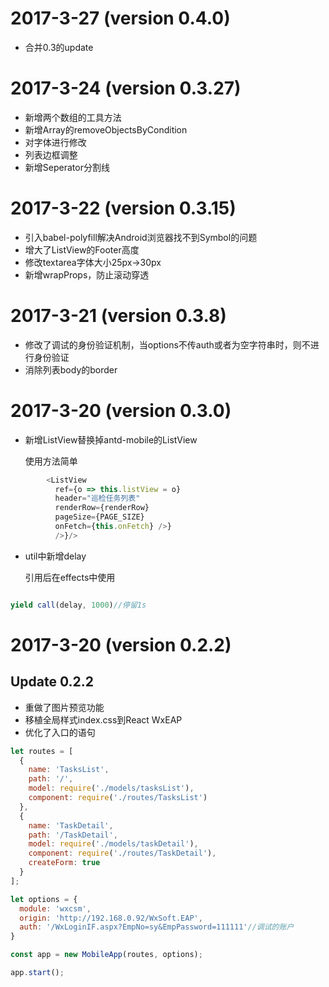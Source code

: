 # 2017-3-27 (version 0.4.0)
* 合并0.3的update

# 2017-3-24 (version 0.3.27)
* 新增两个数组的工具方法
* 新增Array的removeObjectsByCondition
* 对字体进行修改
* 列表边框调整
* 新增Seperator分割线

# 2017-3-22 (version 0.3.15)
* 引入babel-polyfill解决Android浏览器找不到Symbol的问题
* 增大了ListView的Footer高度
* 修改textarea字体大小25px->30px
* 新增wrapProps，防止滚动穿透

# 2017-3-21 (version 0.3.8)
* 修改了调试的身份验证机制，当options不传auth或者为空字符串时，则不进行身份验证
* 消除列表body的border


# 2017-3-20 (version 0.3.0)
* 新增ListView替换掉antd-mobile的ListView

    使用方法简单
```js
        <ListView
          ref={o => this.listView = o}
          header="巡检任务列表"
          renderRow={renderRow}
          pageSize={PAGE_SIZE}
          onFetch={this.onFetch} />}
          />}/>
```
* util中新增delay 

    引用后在effects中使用
```js

yield call(delay, 1000)//停留1s
```

# 2017-3-20 (version 0.2.2)

## Update 0.2.2

* 重做了图片预览功能
* 移植全局样式index.css到React WxEAP
* 优化了入口的语句
```js
let routes = [
  {
    name: 'TasksList',
    path: '/',
    model: require('./models/tasksList'),
    component: require('./routes/TasksList')
  },
  {
    name: 'TaskDetail',
    path: '/TaskDetail',
    model: require('./models/taskDetail'),
    component: require('./routes/TaskDetail'),
    createForm: true
  }
];

let options = {
  module: 'wxcsm',
  origin: 'http://192.168.0.92/WxSoft.EAP',
  auth: '/WxLoginIF.aspx?EmpNo=sy&EmpPassword=111111'//调试的账户
}

const app = new MobileApp(routes, options);

app.start();
```